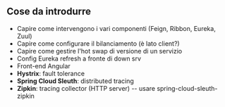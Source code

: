Cose da introdurre
---
* Capire come intervengono i vari componenti (Feign, Ribbon, Eureka, Zuul)
* Capire come configurare il bilanciamento (è lato client?)
* Capire come gestire l'hot swap di versione di un servizio
* Config Eureka refresh a fronte di down srv
* Front-end Angular
* **Hystrix**: fault tolerance
* **Spring Cloud Sleuth**: distributed tracing
* **Zipkin**: tracing collector (HTTP server) -- usare spring-cloud-sleuth-zipkin
